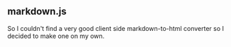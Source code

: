 ## markdown.js
So I couldn't find a very good client side markdown-to-html converter so I decided to make one on my own.
